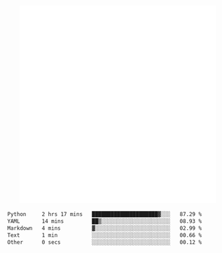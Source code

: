 <div align="center">
    <a href="https://konst.fish">
        <img src="https://raw.githubusercontent.com/konstfish/konstfish/master/fish.svg" alt="Logo" width="450"/>
    </a>
</div>

<!--START_SECTION:waka-->

```text
Python     2 hrs 17 mins   █████████████████████▓░░░   87.29 %
YAML       14 mins         ██▒░░░░░░░░░░░░░░░░░░░░░░   08.93 %
Markdown   4 mins          ▓░░░░░░░░░░░░░░░░░░░░░░░░   02.99 %
Text       1 min           ░░░░░░░░░░░░░░░░░░░░░░░░░   00.66 %
Other      0 secs          ░░░░░░░░░░░░░░░░░░░░░░░░░   00.12 %
```

<!--END_SECTION:waka-->
